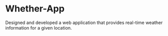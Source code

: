 # Whether-App
Designed and developed a web application that provides real-time weather information for a given location.
